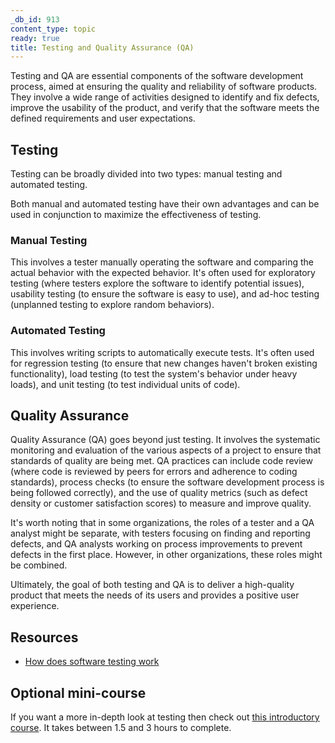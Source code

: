```yaml
---
_db_id: 913
content_type: topic
ready: true
title: Testing and Quality Assurance (QA)
---
```


Testing and QA are essential components of the software development process, aimed at ensuring the quality and reliability of software products. They involve a wide range of activities designed to identify and fix defects, improve the usability of the product, and verify that the software meets the defined requirements and user expectations.

## Testing

Testing can be broadly divided into two types: manual testing and automated testing.

Both manual and automated testing have their own advantages and can be used in conjunction to maximize the effectiveness of testing.

### Manual Testing

This involves a tester manually operating the software and comparing the actual behavior with the expected behavior. It's often used for exploratory testing (where testers explore the software to identify potential issues), usability testing (to ensure the software is easy to use), and ad-hoc testing (unplanned testing to explore random behaviors).

### Automated Testing 

This involves writing scripts to automatically execute tests. It's often used for regression testing (to ensure that new changes haven't broken existing functionality), load testing (to test the system's behavior under heavy loads), and unit testing (to test individual units of code).

## Quality Assurance

Quality Assurance (QA) goes beyond just testing. It involves the systematic monitoring and evaluation of the various aspects of a project to ensure that standards of quality are being met. QA practices can include code review (where code is reviewed by peers for errors and adherence to coding standards), process checks (to ensure the software development process is being followed correctly), and the use of quality metrics (such as defect density or customer satisfaction scores) to measure and improve quality.

It's worth noting that in some organizations, the roles of a tester and a QA analyst might be separate, with testers focusing on finding and reporting defects, and QA analysts working on process improvements to prevent defects in the first place. However, in other organizations, these roles might be combined.

Ultimately, the goal of both testing and QA is to deliver a high-quality product that meets the needs of its users and provides a positive user experience.

## Resources 

- [How does software testing work](https://www.ibm.com/topics/software-testing#:~:text=Software%20testing%20is%20the%20process,development%20costs%20and%20improving%20performance.)

## Optional mini-course

If you want a more in-depth look at testing then check out [this introductory course](https://alison.com/course/introduction-to-software-testing-revised?utm_source=alison_user&utm_medium=affiliates&utm_campaign=31931242). It takes between 1.5 and 3 hours to complete.
